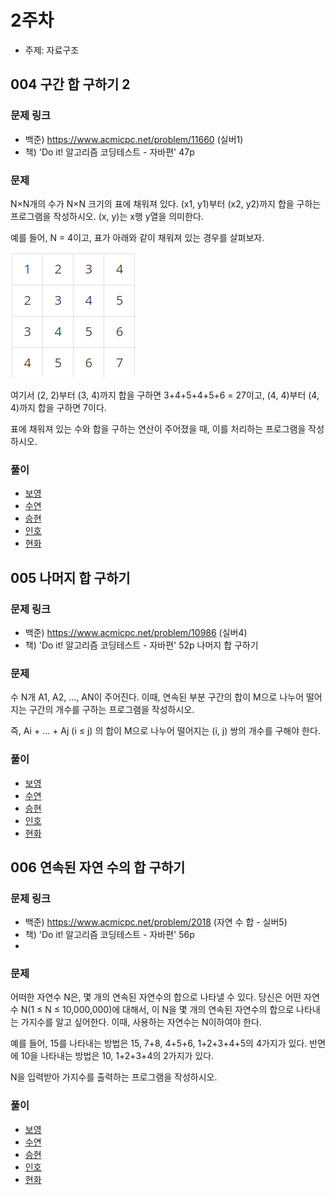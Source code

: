 # 2주차

- 주제: 자료구조

## 004 구간 합 구하기 2

### 문제 링크
- 백준) https://www.acmicpc.net/problem/11660 (실버1)
- 책) 'Do it! 알고리즘 코딩테스트 - 자바편' 47p 

### 문제
N×N개의 수가 N×N 크기의 표에 채워져 있다. (x1, y1)부터 (x2, y2)까지 합을 구하는 프로그램을 작성하시오. (x, y)는 x행 y열을 의미한다.

예를 들어, N = 4이고, 표가 아래와 같이 채워져 있는 경우를 살펴보자.

![img.png](img.png)

여기서 (2, 2)부터 (3, 4)까지 합을 구하면 3+4+5+4+5+6 = 27이고, (4, 4)부터 (4, 4)까지 합을 구하면 7이다.

표에 채워져 있는 수와 합을 구하는 연산이 주어졌을 때, 이를 처리하는 프로그램을 작성하시오.

### 풀이
  - [보영](./README.md)
  - [수연](../../풀이/수연/2주차/ex04.java)
  - [승현](./README.md)
  - [인호](./README.md)
  - [현화](./README.md)


## 005 나머지 합 구하기

### 문제 링크
- 백준) https://www.acmicpc.net/problem/10986 (실버4)
- 책) 'Do it! 알고리즘 코딩테스트 - 자바편' 52p 나머지 합 구하기

### 문제
수 N개 A1, A2, ..., AN이 주어진다. 이때, 연속된 부분 구간의 합이 M으로 나누어 떨어지는 구간의 개수를 구하는 프로그램을 작성하시오.

즉, Ai + ... + Aj (i ≤ j) 의 합이 M으로 나누어 떨어지는 (i, j) 쌍의 개수를 구해야 한다.

### 풀이
  - [보영](./README.md)
  - [수연](../../풀이/수연/2주차/ex05.java)
  - [승현](./README.md)
  - [인호](./README.md)
  - [현화](./README.md)






## 006 연속된 자연 수의 합 구하기

### 문제 링크
- 백준) https://www.acmicpc.net/problem/2018 (자연 수 합 - 실버5)
- 책) 'Do it! 알고리즘 코딩테스트 - 자바편' 56p
- 
### 문제
어떠한 자연수 N은, 몇 개의 연속된 자연수의 합으로 나타낼 수 있다. 당신은 어떤 자연수 N(1 ≤ N ≤ 10,000,000)에 대해서, 이 N을 몇 개의 연속된 자연수의 합으로 나타내는 가지수를 알고 싶어한다. 이때, 사용하는 자연수는 N이하여야 한다.

예를 들어, 15를 나타내는 방법은 15, 7+8, 4+5+6, 1+2+3+4+5의 4가지가 있다. 반면에 10을 나타내는 방법은 10, 1+2+3+4의 2가지가 있다.

N을 입력받아 가지수를 출력하는 프로그램을 작성하시오.

### 풀이
  - [보영](./README.md)
  - [수연](../../풀이/수연/2주차/ex06.java)
  - [승현](./README.md)
  - [인호](./README.md)
  - [현화](./README.md)
